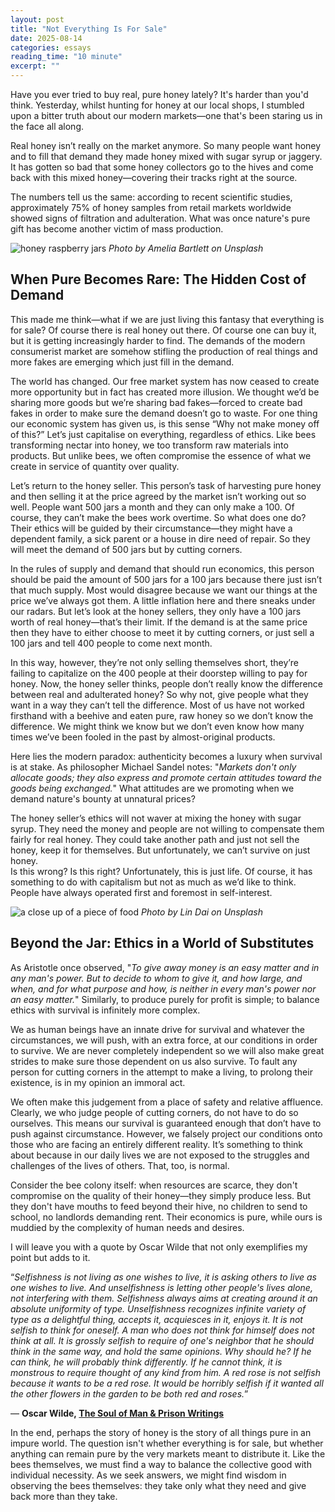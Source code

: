 ```yaml
---
layout: post
title: "Not Everything Is For Sale"
date: 2025-08-14
categories: essays
reading_time: "10 minute"
excerpt: ""
---
```


Have you ever tried to buy real, pure honey lately? It's harder than
you'd think. Yesterday, whilst hunting for honey at our local shops, I
stumbled upon a bitter truth about our modern markets—one that's been
staring us in the face all along.

Real honey isn’t really on the market anymore. So many people want honey
and to fill that demand they made honey mixed with sugar syrup or
jaggery. It has gotten so bad that some honey collectors go to the hives
and come back with this mixed honey—covering their tracks right at the
source.

The numbers tell us the same: according to recent scientific studies,
approximately 75% of honey samples from retail markets worldwide showed
signs of filtration and adulteration. What was once nature's pure gift
has become another victim of mass production.

![honey raspberry jars](https://images.unsplash.com/photo-1481900369621-54a7facacc6c?crop=entropy&cs=tinysrgb&fit=max&fm=jpg&ixid=M3wzMDAzMzh8MHwxfHNlYXJjaHw1fHxob25leXxlbnwwfHx8fDE3MzEyMTM1MzR8MA&ixlib=rb-4.0.3&q=80&w=1080)
*Photo by Amelia Bartlett on Unsplash*

## When Pure Becomes Rare: The Hidden Cost of Demand

This made me think—what if we are just living this fantasy that
everything is for sale? Of course there is real honey out there. Of
course one can buy it, but it is getting increasingly harder to find.
The demands of the modern consumerist market are somehow stifling the
production of real things and more fakes are emerging which just fill in
the demand.

The world has changed. Our free market system has now ceased to create
more opportunity but in fact has created more illusion. We thought we’d
be sharing more goods but we’re sharing bad fakes—forced to create bad
fakes in order to make sure the demand doesn’t go to waste. For one
thing our economic system has given us, is this sense “Why not make
money off of this?” Let’s just capitalise on everything, regardless of
ethics. Like bees transforming nectar into honey, we too transform raw
materials into products. But unlike bees, we often compromise the
essence of what we create in service of quantity over quality.

Let’s return to the honey seller. This person’s task of harvesting pure
honey and then selling it at the price agreed by the market isn’t
working out so well. People want 500 jars a month and they can only make
a 100. Of course, they can’t make the bees work overtime. So what does
one do? Their ethics will be guided by their circumstance—they might
have a dependent family, a sick parent or a house in dire need of
repair. So they will meet the demand of 500 jars but by cutting corners.

In the rules of supply and demand that should run economics, this person
should be paid the amount of 500 jars for a 100 jars because there just
isn’t that much supply. Most would disagree because we want our things
at the price we’ve always got them. A little inflation here and there
sneaks under our radars. But let’s look at the honey sellers, they only
have a 100 jars worth of real honey—that’s their limit. If the demand is
at the same price then they have to either choose to meet it by cutting
corners, or just sell a 100 jars and tell 400 people to come next month.

In this way, however, they’re not only selling themselves short, they’re
failing to capitalize on the 400 people at their doorstep willing to pay
for honey. Now, the honey seller thinks, people don’t really know the
difference between real and adulterated honey? So why not, give people
what they want in a way they can’t tell the difference. Most of us have
not worked firsthand with a beehive and eaten pure, raw honey so we
don’t know the difference. We might think we know but we don’t even know
how many times we’ve been fooled in the past by almost-original
products.

Here lies the modern paradox: authenticity becomes a luxury when
survival is at stake. As philosopher Michael Sandel notes: "*Markets
don't only allocate goods; they also express and promote certain
attitudes toward the goods being exchanged.*" What attitudes are we
promoting when we demand nature's bounty at unnatural prices?

The honey seller’s ethics will not waver at mixing the honey with sugar
syrup. They need the money and people are not willing to compensate them
fairly for real honey. They could take another path and just not sell
the honey, keep it for themselves. But unfortunately, we can’t survive
on just honey.  
Is this wrong? Is this right? Unfortunately, this is just life. Of
course, it has something to do with capitalism but not as much as we’d
like to think. People have always operated first and foremost in
self-interest.

![a close up of a piece of food](https://images.unsplash.com/photo-1685773253905-915ce8dd470b?crop=entropy&cs=tinysrgb&fit=max&fm=jpg&ixid=M3wzMDAzMzh8MHwxfHNlYXJjaHw0M3x8aG9uZXl8ZW58MHx8fHwxNzMxMjEzNTc4fDA&ixlib=rb-4.0.3&q=80&w=1080)
*Photo by Lin Dai on Unsplash*

## Beyond the Jar: Ethics in a World of Substitutes

As Aristotle once observed, "*To give away money is an easy matter and
in any man's power. But to decide to whom to give it, and how large, and
when, and for what purpose and how, is neither in every man's power nor
an easy matter.*" Similarly, to produce purely for profit is simple; to
balance ethics with survival is infinitely more complex.

We as human beings have an innate drive for survival and whatever the
circumstances, we will push, with an extra force, at our conditions in
order to survive. We are never completely independent so we will also
make great strides to make sure those dependent on us also survive. To
fault any person for cutting corners in the attempt to make a living, to
prolong their existence, is in my opinion an immoral act.

We often make this judgement from a place of safety and relative
affluence. Clearly, we who judge people of cutting corners, do not have
to do so ourselves. This means our survival is guaranteed enough that
don’t have to push against circumstance. However, we falsely project our
conditions onto those who are facing an entirely different reality. It’s
something to think about because in our daily lives we are not exposed
to the struggles and challenges of the lives of others. That, too, is
normal.

Consider the bee colony itself: when resources are scarce, they don't
compromise on the quality of their honey—they simply produce less. But
they don't have mouths to feed beyond their hive, no children to send to
school, no landlords demanding rent. Their economics is pure, while ours
is muddied by the complexity of human needs and desires.

I will leave you with a quote by Oscar Wilde that not only exemplifies
my point but adds to it.

“*Selfishness is not living as one wishes to live, it is asking others
to live as one wishes to live. And unselfishness is letting other
people's lives alone, not interfering with them. Selfishness always aims
at creating around it an absolute uniformity of type. Unselfishness
recognizes infinite variety of type as a delightful thing, accepts it,
acquiesces in it, enjoys it. It is not selfish to think for oneself. A
man who does not think for himself does not think at all. It is grossly
selfish to require of one's neighbor that he should think in the same
way, and hold the same opinions. Why should he? If he can think, he will
probably think differently. If he cannot think, it is monstrous to
require thought of any kind from him. A red rose is not selfish because
it wants to be a red rose. It would be horribly selfish if it wanted all
the other flowers in the garden to be both red and roses.*”

― **Oscar Wilde, [The Soul of Man & Prison
Writings](https://www.goodreads.com/work/quotes/66058139)**

In the end, perhaps the story of honey is the story of all things pure
in an impure world. The question isn't whether everything is for sale,
but whether anything can remain pure by the very markets meant to
distribute it. Like the bees themselves, we must find a way to balance
the collective good with individual necessity. As we seek answers, we
might find wisdom in observing the bees themselves: they take only what
they need and give back more than they take.
